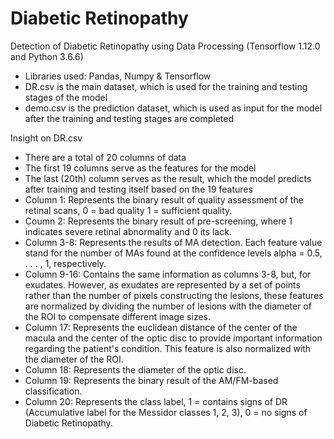 # Diabetic Retinopathy
Detection of Diabetic Retinopathy using Data Processing (Tensorflow 1.12.0 and Python 3.6.6)

- Libraries used: Pandas, Numpy & Tensorflow
- DR.csv is the main dataset, which is used for the training and testing stages of the model
- demo.csv is the prediction dataset, which is used as input for the model after the training and testing stages are completed

Insight on DR.csv
- There are a total of 20 columns of data
- The first 19 columns serve as the features for the model
- The last (20th) column serves as the result, which the model predicts after training and testing itself based on the 19 features 
- Column 1: Represents the binary result of quality assessment of the retinal scans, 0 = bad quality 1 = sufficient quality. 
- Coumn 2: Represents the binary result of pre-screening, where 1 indicates severe retinal abnormality and 0 its lack. 
- Column 3-8: Represents the results of MA detection. Each feature value stand for the number of MAs found at the confidence levels alpha = 0.5, . . . , 1, respectively. 
- Column 9-16: Contains the same information as columns 3-8, but, for exudates. However, as exudates are represented by a set of points rather than the number of pixels constructing the lesions, these features are normalized by dividing the number of lesions with the diameter of the ROI to compensate different image sizes. 
- Column 17: Represents the euclidean distance of the center of the macula and the center of the optic disc to provide important information regarding the patient's condition. This feature is also normalized with the diameter of the ROI. 
- Column 18: Represents the diameter of the optic disc. 
- Column 19: Represents the binary result of the AM/FM-based classification. 
- Column 20: Represents the class label, 1 = contains signs of DR (Accumulative label for the Messidor classes 1, 2, 3), 0 = no signs of Diabetic Retinopathy.
